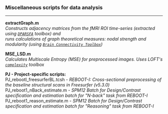 ### Miscellaneous scripts for data analysis
___

**extractGraph.m** <br /> 
_Constructs adjacency matrices from the fMRI ROI time-series (extracted using [`DPARSFA`](http://rfmri.org/DPARSF/) toolbox)
and_ <br />
_runs calculations of graph theoretical measures: nodal strength and modularity (using [`Brain Connectivity Toolbox`](https://sites.google.com/site/bctnet/))_

**MSE_LSD.m** <br />
_Calculates Multiscale Entropy (MSE) for preprocessed images. Uses  LOFT's [`complexity`](http://loft-lab.org/index-5-2.html) toolbox_ <br />



**PJ - Project-specific scripts:**
<br />
PJ_rebootI_freesurferBL.tcsh - _REBOOT-I: Cross-sectional preprocessing of the baseline structural scans in Freesurfer (v5.3.0)_
<br />
PJ_reboot1_nBack_estimate.m - _SPM12 Batch for Design/Contrast specification and estimation batch for "N-back" task from REBOOT-I_
<br />
PJ_reboot1_reason_estimate.m - _SPM12 Batch for Design/Contrast specification and estimation batch for "Reasoning" task from REBOOT-I_
